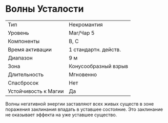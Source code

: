 
# Волны Усталости

| | |
|---|---|
|Тип|Некромантия|
|Уровень| Маг/Чар 5|
|Компоненты| В, С|
|Время активации| 1 стандартн. действ.|
|Диапазон| 9 м|
|Зона| Конусообразный взрыв|
|Длительность| Мгновенно|
|Спасбросок| Нет|
|Устойчивость к Магии| Да|

Волны негативной энергии заставляют
всех живых существ в зоне поражения
заклинания впадать в уставшее состояние. Это заклинание не оказывает эффекта на уже уставшее существо.